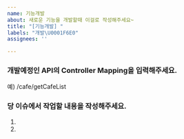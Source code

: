 ```yaml
---
name: 기능개발
about: 새로운 기능을 개발할때 이걸로 작성해주세요~
title: "[기능개발] "
labels: "개발\U0001F6E0️"
assignees: ''

---
```


### 개발예정인 API의 Controller Mapping을 입력해주세요.
예) /cafe/getCafeList

### 당 이슈에서 작업할 내용을 작성해주세요.
1. 
2. 
